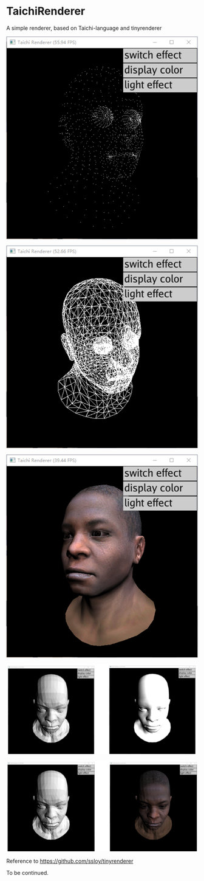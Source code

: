 # TaichiRenderer
A simple renderer, based on Taichi-language and tinyrenderer

![image](pic/1.png)

![image](pic/2.png)

![image](pic/3.png)

![image](pic/4.png)

![image](pic/5.png)

Reference to https://github.com/ssloy/tinyrenderer

To be continued.
